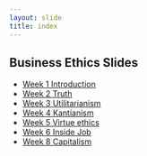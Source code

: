 ```yaml
---
layout: slide
title: index
---
```


<section data-markdown>

## Business Ethics Slides

<ul>
                        <li> <a href="http://www.keithbuhler.com/reveal.js/business1intro"> Week 1 Introduction </a></li>
                        <li> <a href="http://www.keithbuhler.com/reveal.js/business2truth"> Week 2 Truth </a></li>
                        <li> <a href="http://www.keithbuhler.com/reveal.js/business3util"> Week 3 Utilitarianism </a></li>
                        <li> <a href="http://www.keithbuhler.com/reveal.js/business4kant"> Week 4 Kantianism </a></li>
                        <li> <a href="http://www.keithbuhler.com/reveal.js/business5virtue"> Week 5 Virtue ethics </a></li>
                        <li> <a href="http://www.keithbuhler.com/reveal.js/business6insidejob"> Week 6 Inside Job </a></li>
                        <li> <a href="http://www.keithbuhler.com/reveal.js/business8capitalism"> Week 8 Capitalism </a></li>
</ul>

</section>

